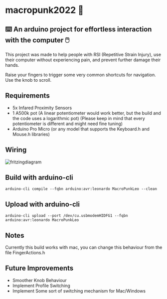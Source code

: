 # macropunk2022 🙏
## ⌨️ An arduino project for effortless interaction with the computer 🖱️

This project was made to help people with RSI (Repetitive Strain Injury), use their computer without experiencing pain, and prevent further damage their hands. 

Raise your fingers to trigger some very common shortcuts for navigation. Use the knob to scroll.

## Requirements
- 5x Infared Proximity Sensors
- 1 A500k pot (A linear potentiometer would work better, but the build and the code uses a logarithmic pot) (Please keep in mind that every potentiometer is different and might need fine tuning)
- Arduino Pro Micro (or any model that supports the Keyboard.h and Mouse.h libraries)

## Wiring
![fritzingdiagram](https://i.imgur.com/6eC7UHg.png)

## Build with arduino-cli

    arduino-cli compile --fqbn arduino:avr:leonardo MacroPunkLeo --clean

## Upload with arduino-cli

    arduino-cli upload --port /dev/cu.usbmodemHIDFG1 --fqbn arduino:avr:leonardo MacroPunkLeo

## Notes

Currently this build works with mac, you can change this behaviour from the file FingerActions.h

## Future Improvements

- Smoother Knob Behaviour
- Implement Profile Switching
- Implement Some sort of switching mechanism for Mac/Windows

